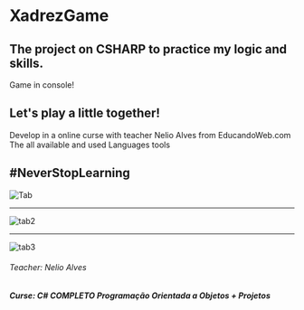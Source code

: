 # XadrezGame
## The project on CSHARP to practice my logic and skills.
Game in console!

## Let's play a little together!

Develop in a online curse with teacher Nelio Alves from EducandoWeb.com
The all available and used Languages tools

## #NeverStopLearning

![Tab](https://user-images.githubusercontent.com/91677739/141694237-c9dc82b3-ea85-4225-95c0-e24fe65e973f.png)

-----------------------------------------------------


![tab2](https://user-images.githubusercontent.com/91677739/141694254-90b8d2b5-f8d3-41e4-a2af-3382f86ed987.png)


-----------------------------------------------------


![tab3](https://user-images.githubusercontent.com/91677739/141694315-a1c1b567-c4ec-4dad-9884-fc57e34e36f4.png)


###### Teacher: Nelio Alves
##### Curse: C# COMPLETO Programação Orientada a Objetos + Projetos

